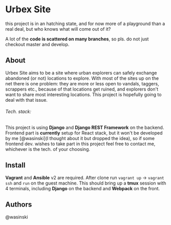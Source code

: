 Urbex Site
======

this project is in an hatching state, and for now more of a playground than a real deal, but who knows what will come out of it?

A lot of the **code is scattered on many branches**, so pls. do not just checkout master and develop.

About
------
Urbex Site aims to be a site where urban explorers can safely exchange
abandoned (or not) locations to explore.
With most of the sites up on the net there is one problem: they are more or less
open to vandals, taggers, scrappers etc., because of that locations get ruined, and explorers don't want to share most interesting locations. This project is hopefully going to deal with that issue.

###### Tech. stack:
This project is using **Django** and **Django REST Framework** on the backend.
Frontend part is **currently** setup for React stack, but it won't be developed by me [@wasinski](I thought about it but dropped the idea), so if some frontend dev. wishes to take part in this project feel free to contact me, whichever is the tech. of your choosing.

Install
------
**Vagrant** and **Ansible** v2 are required. After clone run `vagrant up` -> `vagrant ssh`
and `run` on the guest machine. This should bring up a **tmux** session with 4 terminals,
including **Django** on the backend and **Webpack** on the front.

Authors
------
@wasinski
